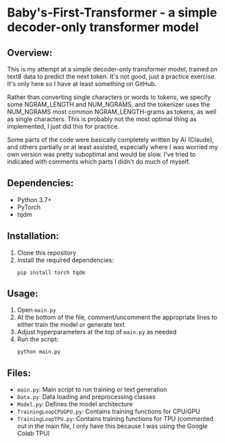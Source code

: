 # Baby's-First-Transformer - a simple decoder-only transformer model

## Overview:

This is my attempt at a simple decoder-only transformer model, trained on text8 data to predict the next token. It's not good, just a practice exercise. It's only here so I have at least something on GitHub.

Rather than converting single characters or words to tokens, we specify some NGRAM_LENGTH and NUM_NGRAMS, and the tokenizer uses the NUM_NGRAMS most common NGRAM_LENGTH-grams as tokens, as well as single characters. This is probably not the most optimal thing as implemented, I just did this for practice.

Some parts of the code were basically completely written by AI (Claude), and others partially or at least assisted, especially where I was worried my own version was pretty suboptimal and would be slow. I've tried to indicated with comments which parts I didn't do much of myself.

## Dependencies:
- Python 3.7+
- PyTorch
- tqdm

## Installation:
1. Clone this repository
2. Install the required dependencies:
   ```
   pip install torch tqdm
   ```

## Usage:
1. Open `main.py`
2. At the bottom of the file, comment/uncomment the appropriate lines to either train the model or generate text
3. Adjust hyperparameters at the top of `main.py` as needed
4. Run the script:
   ```
   python main.py
   ```

## Files:
- `main.py`: Main script to run training or text generation
- `Data.py`: Data loading and preprocessing classes
- `Model.py`: Defines the model architecture
- `TrainingLoopCPUGPU.py`: Contains training functions for CPU/GPU
- `TrainingLoopTPU.py`: Contains training functions for TPU (commented out in the main file, I only have this because I was using the Google Colab TPU)
